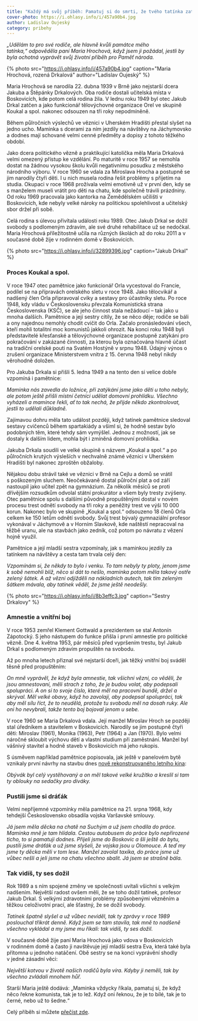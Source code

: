 ```yaml
---
title: "Každý má svůj příběh: Pamatuj si do smrti, že tvého tatínka zatkli komunisti"
cover-photo: https://i.ohlasy.info/i/457a90b4.jpg
author: Ladislav Oujeský
category: pribehy
---
```


*„Udělám to pro své rodiče, ale hlavně kvůli památce mého tatínka,“ odpověděla paní Maria Hrochová, když jsem ji požádal, jestli by byla ochotná vyprávět svůj životní příběh pro Paměť národa.*

{% photo src="https://i.ohlasy.info/i/457a90b4.jpg" caption="Maria Hrochová, rozená Drkalová" author="Ladislav Oujeský" %}

Maria Hrochová se narodila 22. dubna 1939 v Brně jako nejstarší dcera Jakuba a Štěpánky Drkalových. Oba rodiče dostali učitelská místa v Boskovicích, kde potom celá rodina žila. V lednu roku 1949 byl otec Jakub Drkal zatčen a jako funkcionář tělovýchovné organizace Orel ve skupině Koukal a spol. nakonec odsouzen na tři roky nepodmíněně. 

Během půlročních výslechů ve věznici v Uherském Hradišti přestal slyšet na jedno ucho. Maminka s dcerami za ním jezdily na návštěvy na Jáchymovsko a dodnes mají schované velmi cenné předměty a dopisy z tohoto těžkého období. 

Jako dcera politického vězně a praktikující katolička měla Maria Drkalová velmi omezený přístup ke vzdělání. Po maturitě v roce 1957 se nemohla dostat na žádnou vysokou školu kvůli negativnímu posudku z městského národního výboru. V roce 1960 se vdala za Miroslava Hrocha a postupně se jim narodily čtyři děti. I u nich musela rodina řešit problémy s přijetím na studia. Okupaci v roce 1968 prožívala velmi emotivně už v první den, kdy se s manželem museli vrátit pro děti na chatu, kde společně trávili prázdniny. Od roku 1969 pracovala jako kantorka na Zemědělském učilišti v Boskovicích, kde nebyly velké nároky na politickou spolehlivost a učitelský sbor držel při sobě. 

Celá rodina s úlevou přivítala události roku 1989. Otec Jakub Drkal se dožil svobody s podlomeným zdravím, ale své druhé rehabilitace už se nedočkal. Maria Hrochová příležitostně učila na různých školách až do roku 2011 a v současné době žije v rodinném domě v Boskovicích.

{% photo src="https://i.ohlasy.info/i/32899396.jpg" caption="Jakub Drkal" %}

### Proces Koukal a spol.

V roce 1947 otec pamětnice jako funkcionář Orla vycestoval do Francie, podílel se na přípravách orelského sletu v roce 1948. Jako tělocvikář a nadšený člen Orla připravoval cviky a sestavy pro účastníky sletu. Po roce 1948, kdy vládu v Československu převzala Komunistická strana Československa (KSČ), se ale jeho činnost stala nežádoucí – tak jako u mnoha dalších. Pamětnice a její sestry cítily, že se něco děje; rodiče se báli a ony najednou nemohly chodit cvičit do Orla. Začalo pronásledování všech, kteří mohli totalitní moc komunistů jakkoli ohrozit. Na konci roku 1948 byli představitelé křesťanské a tělovýchovné organizace postupně zatýkáni pro pokračování v zakázané činnosti, za kterou byla označována hlavně účast na tradiční orelské pouti na Svatém Hostýně v srpnu 1948. Údajný výnos o zrušení organizace Ministerstvem vnitra z 15. června 1948 nebyl nikdy věrohodně doložen.

Pro Jakuba Drkala si přišli 5. ledna 1949 a na tento den si velice dobře vzpomíná i pamětnice: 

*Maminka nás zavedla do ložnice, při zatýkání jsme jako děti u toho nebyly, ale potom ještě přišli místní četníci udělat domovní prohlídku. Všechno vyházeli a mamince řekli, ať to tak nechá, že přijde někdo zkontrolovat, jestli to udělali důkladně.*

Zajímavou dohru měla tato událost později, když tatínek pamětnice sledoval sestavy cvičenců během spartakiády a všiml si, že hodně sestav bylo podobných těm, které tehdy sám vymýšlel. Jednou z možností, jak se dostaly k dalším lidem, mohla být i zmíněná domovní prohlídka.

Jakuba Drkala soudili ve velké skupině s názvem „Koukal a spol.“ a po půlročních krutých výsleších v nechvalně známé věznici v Uherském Hradišti byl nakonec zproštěn obžaloby.

Nějakou dobu strávil také ve věznici v Brně na Cejlu a domů se vrátil s poškozeným sluchem. Neočekávaně dostal půlroční plat a od září nastoupil jako učitel zpět na gymnázium. Za několik měsíců se proti dřívějším rozsudkům odvolal státní prokurátor a všem byly tresty zvýšeny. Otec pamětnice spolu s dalšími původně propuštěnými dostal v novém procesu trest odnětí svobody na tři roky a peněžitý trest ve výši 10 000 korun. Nakonec bylo ve skupině „Koukal a spol.“ odsouzeno 18 členů Orla celkem ke 150 letům odnětí svobody. Svůj trest bývalý gymnaziální profesor vykonával v Jáchymově a v Horním Slavkově, kde naštěstí nepracoval na těžbě uranu, ale na stavbách jako zedník, což potom po návratu z vězení hojně využil. 

Pamětnice a její mladší sestra vzpomínaly, jak s maminkou jezdily za tatínkem na návštěvy a cesta tam trvala celý den: 

*Vzpomínám si, že někdy to bylo i venku. To tam nebyly ty ploty, jenom jsme k sobě nemohli blíž, něco si dát to nešlo, maminka potom měla takový ostře zelený šátek. A až vězni odjížděli na nákladních autech, tak tím zeleným šátkem mávala, aby tatínek věděl, že jsme ještě neodešly.*

{% photo src="https://i.ohlasy.info/i/8b3effc3.jpg" caption="Sestry Drkalovy" %}

### Amnestie a vnitřní boj

V roce 1953 zemřel Klement Gottwald a prezidentem se stal Antonín Zápotocký. S jeho nástupem do funkce přišla i první amnestie pro politické vězně. Dne 4. května 1953, pár měsíců před vypršením trestu, byl Jakub Drkal s podlomeným zdravím propuštěn na svobodu. 

Až po mnoha letech přiznal své nejstarší dceři, jak těžký vnitřní boj sváděl těsně před propuštěním:

*On mně vyprávěl, že když byla amnestie, tak všichni vězni, co věděli, že jsou amnestovaní, měli strach z toho, že je budou volat, aby podepsali spolupráci. A on si to svoje číslo, které měl na pracovní bundě, držel a skrýval. Měl velké obavy, když ho zavolají, aby podepsal spolupráci, tak aby měl sílu říct, že to neudělá, protože tu svobodu měl na dosah ruky. Ale oni ho nevybrali, takže tento boj bojoval jenom u sebe.*

V roce 1960 se Maria Drkalová vdala. Její manžel Miroslav Hroch se později stal úředníkem a stavitelem v Boskovicích. Narodily se jim postupně čtyři děti: Miroslav (1961), Monika (1963), Petr (1964) a Jan (1970). Bylo velmi náročné skloubit výchovu dětí a vlastní studium při zaměstnání. Manžel byl vášnivý stavitel a hodně staveb v Boskovicích má jeho rukopis. 

S úsměvem například pamětnice popisovala, jak ještě v panelovém bytě vznikaly první návrhy na stavbu dnes [nově rekonstruovaného letního kina](https://ohlasy.info/clanky/2021/08/letnak-60.html): 

*Obývák byl celý vystěhovaný a on měl takové velké kružítko a kreslil si tam ty oblouky na sedačky pro diváky.*

### Pustili jsme si dráťák

Velmi nepříjemné vzpomínky měla pamětnice na 21. srpna 1968, kdy tehdejší Československo obsadila vojska Varšavské smlouvy. 

*Já jsem měla děcka na chatě na Suchým a už jsem chodila do práce. Maminka mně je tam hlídala. Cestou autobusem do práce bylo nepřirozené ticho, to si pamatuji dodnes. Přijeli jsme do Boskovic a šli ještě do bytu, pustili jsme dráťák a už jsme slyšeli, že vojska jsou u Olomouce. A teď my jsme ty děcka měli v tom lese. Manžel zavolal taxíka, do práce jsme už vůbec nešli a jeli jsme na chatu všechno sbalit. Já jsem se strašně bála.*

### Tak vidíš, ty ses dožil

Rok 1989 a s ním spojené změny ve společnosti uvítali všichni s velkým nadšením. Největší radost ovšem měli, že se toho dožil tatínek, profesor Jakub Drkal. S velkými zdravotními problémy způsobenými vězněním a těžkou celoživotní prací, ale šťastný, že se dožil svobody. 

*Tatínek špatně slyšel a už vůbec neviděl, tak ty zprávy v roce 1989 poslouchal třikrát denně. Když jsem se tam stavila, tak mně to nadšeně všechno vykládal a my jsme mu říkali: tak vidíš, ty ses dožil.*

V současné době žije paní Maria Hrochová jako vdova v Boskovicích v rodinném domě a často ji navštěvuje její mladší sestra Eva, která také byla přítomna u jednoho natáčení. Obě sestry se na konci vyprávění shodly v jedné zásadní věci:

*Největší kotvou v životě našich rodičů byla víra. Kdyby ji neměli, tak by všechno zvládali mnohem hůř.*

Starší Maria ještě dodává: „Maminka vždycky říkala, pamatuj si, že když něco řekne komunista, tak je to lež. Když oni řeknou, že je to bílé, tak je to černé, nebo už to šedne.“

Celý příběh si můžete [přečíst zde](https://www.pametnaroda.cz/cs/hrochova-maria-1939).